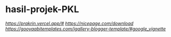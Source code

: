 # hasil-projek-PKL
*https://prakrin.vercel.app/#*
*https://nicepage.com/download*
*https://gooyaabitemplates.com/igallery-blogger-template/#google_vignette*
